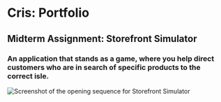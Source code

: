 # Cris: Portfolio

## Midterm Assignment: Storefront Simulator
### An application that stands as a game, where you help direct customers who are in search of specific products to the correct isle.

![Screenshot of the opening sequence for Storefront Simulator](main/Storefront-Intro.png)
